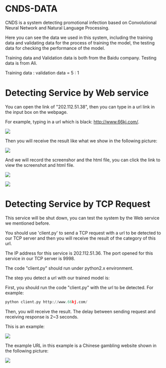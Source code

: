 # CNDS-DATA
CNDS is a system detecting promotional infection based on Convolutional Neural Network and Natural Language Processing.

Here you can see the data we used in this system, including the training data and validating data for the process of training the model, the testing data for checking the performance of the model.

Training data and Validation data is both from the Baidu company. Testing data is from Ali.

Training data : validation data = 5 : 1

# Detecting Service by Web service
You can open the link of "202.112.51.38", then you can type in a url link in the input box on the webpage.

For example, typing in a url which is black: http://www.66kj.com/.

![](https://github.com/NISL-DETECT/CNDS-DATA/blob/master/ex_black.png)

Then you will receive the result like what we show in the following picture:

![](https://github.com/NISL-DETECT/CNDS-DATA/blob/master/ex_black_re.png)

And we will record the screenshor and the html file, you can click the link to view the screenshot and html file.

![](https://github.com/NISL-DETECT/CNDS-DATA/blob/master/screenshot.png)

![](https://github.com/NISL-DETECT/CNDS-DATA/blob/master/html_black.png)

# Detecting Service by TCP Request
This service will be shut down, you can test the system by the Web service we mentioned before.

You should use 'client.py' to send a TCP request with a url to be detected to our TCP server and then you will receive the result of the category of this url.

The IP address for this service is 202.112.51.36.
The port opened for this service in our TCP server is 9998.

The code "client.py" should run under python2.x environment.

The step you detect a url with our trained model is:

First, you should run the code "client.py" with the url to be detected. For example:

```python 
python client.py http://www.66kj.com/
``` 

Then, you will receive the result.
The delay between sending request and receiving response is 2~3 seconds.

This is an example:

![](https://github.com/NISL-DETECT/CNDS-DATA/blob/master/test.png)

The example URL in this example is a Chinese gambling website shown in the following picture:

![](https://github.com/NISL-DETECT/CNDS-DATA/blob/master/gambling_example.png)

